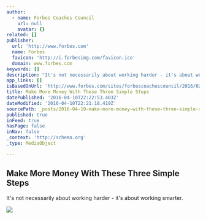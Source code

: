 ```yaml
---
author:
  - name: Forbes Coaches Council
    url: null
    avatar: {}
related: []
publisher:
  url: 'http://www.forbes.com'
  name: Forbes
  favicon: 'http://i.forbesimg.com/favicon.ico'
  domain: www.forbes.com
keywords: []
description: "It's not necessarily about working harder - it's about working smarter."
app_links: []
isBasedOnUrl: 'http://www.forbes.com/sites/forbescoachescouncil/2016/02/12/make-more-money-with-these-three-simple-steps/#2e80813a62ab'
title: Make More Money With These Three Simple Steps
datePublished: '2016-04-10T22:22:53.403Z'
dateModified: '2016-04-10T22:21:18.419Z'
sourcePath: _posts/2016-04-10-make-more-money-with-these-three-simple-steps.md
published: true
inFeed: true
hasPage: false
inNav: false
_context: 'http://schema.org'
_type: MediaObject

---
```

<article style=""><h1>Make More Money With These Three Simple Steps</h1><p>It's not necessarily about working harder - it's about working smarter.</p><img src="http://i.forbesimg.com/media/assets/forbes_1200x1200.jpg" /></article>